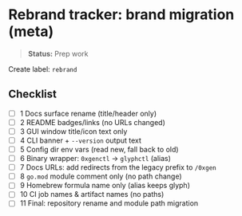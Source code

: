 # Rebrand tracker: brand migration (meta)

> **Status:** Prep work

Create label: `rebrand`

## Checklist

- [ ] 1 Docs surface rename (title/header only)
- [ ] 2 README badges/links (no URLs changed)
- [ ] 3 GUI window title/icon text only
- [ ] 4 CLI banner + `--version` output text
- [ ] 5 Config dir env vars (read new, fall back to old)
- [ ] 6 Binary wrapper: `0xgenctl` → `glyphctl` (alias)
- [ ] 7 Docs URLs: add redirects from the legacy prefix to `/0xgen`
- [ ] 8 `go.mod` module comment only (no path change)
- [ ] 9 Homebrew formula name only (alias keeps glyph)
- [ ] 10 CI job names & artifact names (no paths)
- [ ] 11 Final: repository rename and module path migration
